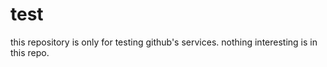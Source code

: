 # test

this repository is only for testing github's services.
nothing interesting is in this repo.
